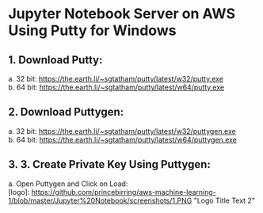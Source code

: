 # Jupyter Notebook Server on AWS Using Putty for Windows
## 1.	Download Putty:
a. 32 bit: https://the.earth.li/~sgtatham/putty/latest/w32/putty.exe<br/>
b.	64 bit: https://the.earth.li/~sgtatham/putty/latest/w64/putty.exe<br/>
## 2.	Download Puttygen:
a.	32 bit: https://the.earth.li/~sgtatham/putty/latest/w32/puttygen.exe<br/>
b.	64 bit: https://the.earth.li/~sgtatham/putty/latest/w64/puttygen.exe<br/>
## 3. 3.	Create Private Key Using Puttygen:
a.	Open Puttygen and Click on Load:<br/>
[logo]: https://github.com/princebirring/aws-machine-learning-1/blob/master/Jupyter%20Notebook/screenshots/1.PNG "Logo Title Text 2"
